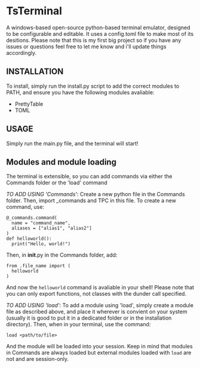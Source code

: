# TsTerminal
A windows-based open-source python-based terminal emulator, designed to be configurable and editable. It uses a config.toml file to make most of its desitions. Please note that this is my first big project so if you have any issues or questions feel free to let me know and i'll update things accordingly.

## INSTALLATION
To install, simply run the install.py script to add the correct modules to PATH, and ensure you have the following modules avaliable:
 - PrettyTable
 - TOML

## USAGE
Simply run the main.py file, and the terminal will start!

## Modules and module loading
The terminal is extensible, so you can add commands via either the Commands folder or the 'load' command

*TO ADD USING 'Commands'*:
Create a new python file in the Commands folder. Then, import _commands and TPC in this file. To create a new command, use:  

```
@_commands.command(
  name = "command_name",
  aliases = ["alias1", "alias2"]
)
def helloworld():
  print("Hello, world!")
```

Then, in __init__.py in the Commands folder, add:

```
from .file_name import (
  helloworld
)
```

And now the ```helloworld``` command is avaliable in your shell! Please note that you can only export functions, not classes with the dunder call specified.

*TO ADD USING 'load'*:
To add a module using 'load', simply create a module file as described above, and place it wherever is convient on your system (usually it is good to put it in a dedicated folder or in the installation directory). Then, when in your terminal, use the command:

```
load <path/to/file>
```

And the module will be loaded into your session. Keep in mind that modules in Commands are always loaded but external modules loaded with ```load``` are not and are session-only.
